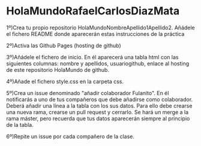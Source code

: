 # HolaMundoRafaelCarlosDiazMata

1º)Crea tu propio repositorio HolaMundoNombreApellido1Apellido2. Añádele el fichero README donde aparecerán estas instrucciones de la práctica

2º)Activa las Github Pages (hosting de github)

3º)Añádele el fichero de inicio. En él aparecerá una tabla html con las siguientes columnas: nombre y apellidos, usuariogithub, enlace al hosting de este repositorio HolaMundo de  github.

4º)Añade el fichero style.css en la carpeta css. 

5º)Crea un issue denominado "añadir colaborador Fulanito". En él notificarás a uno de tus compañeros que debe añadirse como colaborador. Deberá añadir una línea a la tabla con los sus datos. Para ello debe crearse una nueva rama, crearse un pull request y cerrarlo. Se hará un merge a la rama máster, pero recuerda que tus datos aparecerán  siempre al principio de la tabla.

6º)Repite un issue por cada compañero de la clase.
